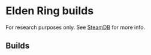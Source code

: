 # Elden Ring builds  

For research purposes only. See [SteamDB](https://steamdb.info/app/1245620) for more info.  

## Builds  
